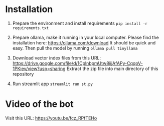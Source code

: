 # Installation

1. Prepare the environment and install requirements
```pip install -r requirements.txt```

2. Prepare ollama, make it running in your local computer. Please find the installation here: https://ollama.com/download
   It should be quick and easy. Then pull the model by running ```ollama pull tinyllama```

4. Download vector index files from this URL: https://drive.google.com/file/d/1CplnbpmUtw8iijAfAPy-CqqoV-1PKiev/view?usp=sharing 
   Extract the zip file into main directory of this repository

2. Run streamlit app
```streamlit run st.py```


# Video of the bot

Visit this URL: https://youtu.be/fcz_RPfTEHo
